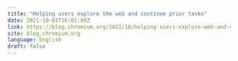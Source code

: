 ```yaml
---
title: "Helping users explore the web and continue prior tasks"
date: 2021-10-01T16:01:00Z
link: https://blog.chromium.org/2021/10/helping-users-explore-web-and-continue.html?utm_medium=RSS&utm_source=news.12bit.vn
site: blog.chromium.org
language: English
draft: false
---
```

